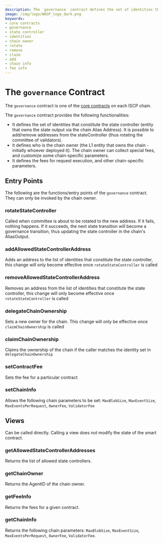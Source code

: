 ```yaml
---
description: The `governance` contract defines the set of identities that constitute the state controller, who is the chain owner and  the fees for request execution.  
image: /img/logo/WASP_logo_dark.png
keywords:
- core contracts
- governance
- state controller
- identities
- chain owner
- rotate
- remove
- claim
- add
- chain info
- fee info
--- 
```


# The `governance` Contract

The `governance` contract is one of the [core contracts](overview.md) on each ISCP
chain.

The `governance` contract provides the following functionalities:

- It defines the set of identities that constitute the state controller (entity that owns the state output via the chain Alias Address). It is possible to add/remove addresses from the stateController (thus rotating the committee of validators).
- It defines who is the chain owner (the L1 entity that owns the chain - initially whoever deployed it). The chain owner can collect special fees, and customize some chain-specific parameters.
- It defines the fees for request execution, and other chain-specific parameters.

## Entry Points

The following are the functions/entry points of the `governance` contract. They can only be invoked by the chain owner.

### rotateStateController

Called when committee is about to be rotated to the new address. If it fails, nothing happens. If it succeeds, the next state transition will become a governance transition, thus updating the state controller in the chain's AliasOutput.

### addAllowedStateControllerAddress

Adds an address to the list of identities that constitute the state controller, this change will only become effective once `rotateStateController` is called  

### removeAllowedStateControllerAddress

Removes an address from the list of identities that constitute the state controller, this change will only become effective once `rotateStateController` is called

### delegateChainOwnership

Sets a new owner for the chain. This change will only be effective once `claimChainOwnership` is called

### claimChainOwnership

Claims the ownership of the chain if the caller matches the identity set in `delegateChainOwnership`

### setContractFee

Sets the fee for a particular contract

### setChainInfo

Allows the following chain parameters to be set: `MaxBlobSize`, `MaxEventSize`, `MaxEventsPerRequest`, `OwnerFee`, `ValidatorFee`

## Views

Can be called directly. Calling a view does not modify the state of the smart contract.

### getAllowedStateControllerAddresses

Returns the list of allowed state controllers.

### getChainOwner

Returns the AgentID of the chain owner.

### getFeeInfo

Returns the fees for a given contract.

### getChainInfo

Returns the following chain parameters: `MaxBlobSize`, `MaxEventSize`, `MaxEventsPerRequest`, `OwnerFee`, `ValidatorFee`.
